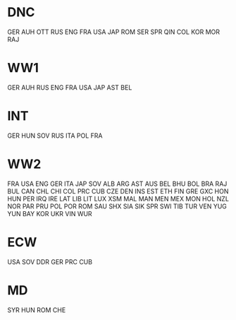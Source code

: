 # DNC
GER
AUH
OTT
RUS
ENG
FRA
USA
JAP
ROM
SER
SPR
QIN
COL
KOR
MOR
RAJ
# WW1
GER
AUH
RUS
ENG
FRA
USA
JAP
AST
BEL
# INT
GER
HUN
SOV
RUS
ITA
POL
FRA
# WW2
FRA
USA
ENG
GER
ITA
JAP
SOV
ALB
ARG
AST
AUS
BEL
BHU
BOL
BRA
RAJ
BUL
CAN
CHL
CHI
COL
PRC
CUB
CZE
DEN
INS
EST
ETH
FIN
GRE
GXC
HON
HUN
PER
IRQ
IRE
LAT
LIB
LIT
LUX
XSM
MAL
MAN
MEN
MEX
MON
HOL
NZL
NOR
PAR
PRU
POL
POR
ROM
SAU
SHX
SIA
SIK
SPR
SWI
TIB
TUR
VEN
YUG
YUN
BAY
KOR
UKR
VIN
WUR
# ECW
USA
SOV
DDR
GER
PRC
CUB
# MD
SYR
HUN
ROM
CHE